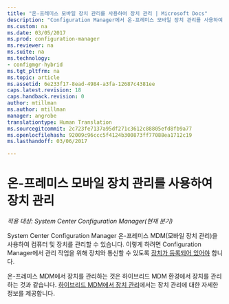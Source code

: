 ```yaml
---
title: "온-프레미스 모바일 장치 관리를 사용하여 장치 관리 | Microsoft Docs"
description: "Configuration Manager에서 온-프레미스 모바일 장치 관리를 사용하여 장치 관리"
ms.custom: na
ms.date: 03/05/2017
ms.prod: configuration-manager
ms.reviewer: na
ms.suite: na
ms.technology:
- configmgr-hybrid
ms.tgt_pltfrm: na
ms.topic: article
ms.assetid: 6e233f17-8ead-4984-a3fa-12687c4381ee
caps.latest.revision: 18
caps.handback.revision: 0
author: mtillman
ms.author: mtillman
manager: angrobe
translationtype: Human Translation
ms.sourcegitcommit: 2c723fe7137a95df271c3612c88805efd8fb9a77
ms.openlocfilehash: 92009c96ccc5f4124b300873ff77088ea1712c19
ms.lasthandoff: 03/06/2017

---
```

# <a name="manage-devices-for-on-premises-mobile-device-management"></a>온-프레미스 모바일 장치 관리를 사용하여 장치 관리

*적용 대상: System Center Configuration Manager(현재 분기)*

System Center Configuration Manager 온-프레미스 MDM(모바일 장치 관리)을 사용하여 컴퓨터 및 장치를 관리할 수 있습니다. 이렇게 하려면 Configuration Manager에서 관리 작업을 위해 장치와 통신할 수 있도록 [장치가 등록되어 있어야](enroll-devices-on-premises-mdm.md) 합니다.

온-프레미스 MDM에서 장치를 관리하는 것은 하이브리드 MDM 환경에서 장치를 관리하는 것과 같습니다. [하이브리드 MDM에서 장치 관리](wipe-lock-reset-devices.md)에서는 장치 관리에 대한 자세한 정보를 제공합니다.

